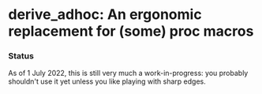 # derive_adhoc: An ergonomic replacement for (some) proc macros

### Status

As of 1 July 2022, this is still very much a work-in-progress: you probably
shouldn't use it yet unless you like playing with sharp edges.

